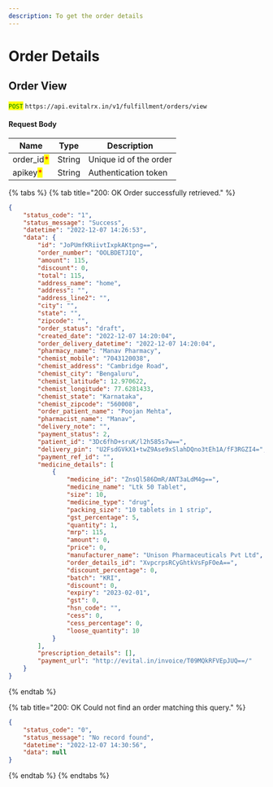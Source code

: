 ```yaml
---
description: To get the order details
---
```


# Order Details

## Order View

<mark style="color:green;">`POST`</mark> `https://api.evitalrx.in/v1/fulfillment/orders/view`

#### Request Body

| Name                                        | Type   | Description            |
| ------------------------------------------- | ------ | ---------------------- |
| order\_id<mark style="color:red;">\*</mark> | String | Unique id of the order |
| apikey<mark style="color:red;">\*</mark>    | String | Authentication token   |

{% tabs %}
{% tab title="200: OK Order successfully retrieved." %}
```json
{
    "status_code": "1",
    "status_message": "Success",
    "datetime": "2022-12-07 14:26:53",
    "data": {
        "id": "JoPUmfKRiivtIxpkAKtpng==",
        "order_number": "OOLBDETJIQ",
        "amount": 115,
        "discount": 0,
        "total": 115,
        "address_name": "home",
        "address": "",
        "address_line2": "",
        "city": "",
        "state": "",
        "zipcode": "",
        "order_status": "draft",
        "created_date": "2022-12-07 14:20:04",
        "order_delivery_datetime": "2022-12-07 14:20:04",
        "pharmacy_name": "Manav Pharmacy",
        "chemist_mobile": "7043120038",
        "chemist_address": "Cambridge Road",
        "chemist_city": "Bengaluru",
        "chemist_latitude": 12.970622,
        "chemist_longitude": 77.6281433,
        "chemist_state": "Karnataka",
        "chemist_zipcode": "560008",
        "order_patient_name": "Poojan Mehta",
        "pharmacist_name": "Manav",
        "delivery_note": "",
        "payment_status": 2,
        "patient_id": "3Dc6fhD+sruK/l2h585s7w==",
        "delivery_pin": "U2FsdGVkX1+twZ9Ase9xSlahDQno3tEh1A/fF3RGZI4=",
        "payment_ref_id": "",
        "medicine_details": [
            {
                "medicine_id": "ZnsQl586DmR/ANT3aLdM4g==",
                "medicine_name": "Ltk 50 Tablet",
                "size": 10,
                "medicine_type": "drug",
                "packing_size": "10 tablets in 1 strip",
                "gst_percentage": 5,
                "quantity": 1,
                "mrp": 115,
                "amount": 0,
                "price": 0,
                "manufacturer_name": "Unison Pharmaceuticals Pvt Ltd",
                "order_details_id": "XvpcrpsRCyGhtkVsFpFOeA==",
                "discount_percentage": 0,
                "batch": "KRI",
                "discount": 0,
                "expiry": "2023-02-01",
                "gst": 0,
                "hsn_code": "",
                "cess": 0,
                "cess_percentage": 0,
                "loose_quantity": 10
            }
        ],
        "prescription_details": [],
        "payment_url": "http://evital.in/invoice/T09MQkRFVEpJUQ==/"
    }
}
```
{% endtab %}

{% tab title="200: OK Could not find an order matching this query." %}
```json
{
    "status_code": "0",
    "status_message": "No record found",
    "datetime": "2022-12-07 14:30:56",
    "data": null
}
```
{% endtab %}
{% endtabs %}

